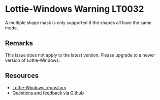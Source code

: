 ﻿[comment]: # (deprecated)
[comment]: # (name:MaskModesDoNotMatch)
[comment]: # (text:A multiple shape mask is only supported if the shapes all have the same mode.)

# Lottie-Windows Warning LT0032

A multiple shape mask is only supported if the shapes all have the same mode.

## Remarks
This issue does not apply to the latest version. Please upgrade to a newer version of Lottie-Windows.

## Resources

* [Lottie-Windows repository](https://aka.ms/lottie)
* [Questions and feedback via Github](https://github.com/windows-toolkit/Lottie-Windows/issues)
